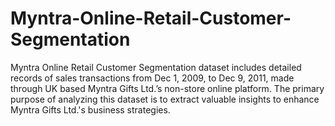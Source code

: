 # Myntra-Online-Retail-Customer-Segmentation
Myntra Online Retail Customer Segmentation dataset includes detailed records of sales transactions from Dec 1, 2009, to Dec 9, 2011, made through UK based Myntra Gifts Ltd.’s non-store online platform. The primary purpose of analyzing this dataset is to extract valuable insights to enhance Myntra Gifts Ltd.'s business strategies.
